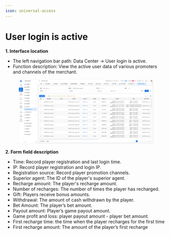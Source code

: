 ```yaml
---
icon: universal-access
---
```


# User login is active

**1. Interface location**

* The left navigation bar path: Data Center → User login is active.
* Function description: View the active user data of various promoters and channels of the merchant.

<figure><img src="../.gitbook/assets/image (37).png" alt=""><figcaption></figcaption></figure>

**2. Form field description**

* Time: Record player registration and last login time.
* IP: Record player registration and login IP.
* Registration source: Record player promotion channels.
* Superior agent: The ID of the player's superior agent.
* Recharge amount: The player's recharge amount.
* Number of recharges: The number of times the player has recharged.
* Gift: Players receive bonus amounts.
* Withdrawal: The amount of cash withdrawn by the player.
* Bet Amount: The player’s bet amount.
* Payout amount: Player’s game payout amount.
* Game profit and loss: player payout amount - player bet amount.
* First recharge time: the time when the player recharges for the first time
* First recharge amount: The amount of the player’s first recharge
